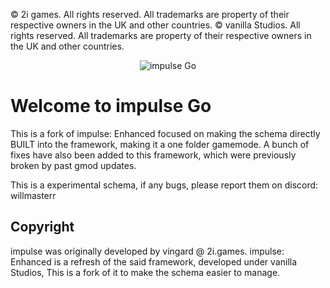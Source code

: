 © 2i games. All rights reserved. All trademarks are property of their respective owners in the UK and other countries.
© vanilla Studios. All rights reserved. All trademarks are property of their respective owners in the UK and other countries.

<p align="center">
	<img src="https://i.imgur.com/fhYZyX7.png" alt="impulse Go" />
</p>

# Welcome to impulse Go
This is a fork of impulse: Enhanced focused on making the schema directly BUILT into the framework, making it a one folder gamemode.
A bunch of fixes have also been added to this framework, which were previously broken by past gmod updates.

This is a experimental schema, if any bugs, please report them on discord: willmasterr

## Copyright
impulse was originally developed by vingard @ 2i.games. impulse: Enhanced is a refresh of the said framework, developed under vanilla Studios, This is a fork of it to make the schema easier to manage.
